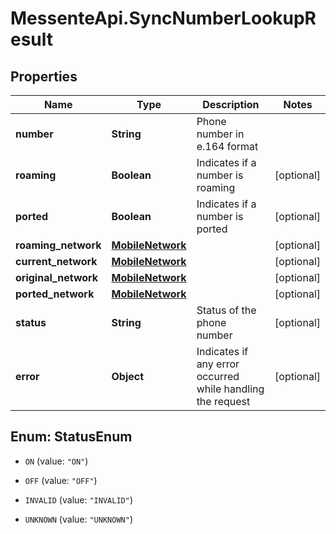 # MessenteApi.SyncNumberLookupResult

## Properties

Name | Type | Description | Notes
------------ | ------------- | ------------- | -------------
**number** | **String** | Phone number in e.164 format | 
**roaming** | **Boolean** | Indicates if a number is roaming | [optional] 
**ported** | **Boolean** | Indicates if a number is ported | [optional] 
**roaming_network** | [**MobileNetwork**](MobileNetwork.md) |  | [optional] 
**current_network** | [**MobileNetwork**](MobileNetwork.md) |  | [optional] 
**original_network** | [**MobileNetwork**](MobileNetwork.md) |  | [optional] 
**ported_network** | [**MobileNetwork**](MobileNetwork.md) |  | [optional] 
**status** | **String** | Status of the phone number | [optional] 
**error** | **Object** | Indicates if any error occurred while handling the request | [optional] 



## Enum: StatusEnum


* `ON` (value: `"ON"`)

* `OFF` (value: `"OFF"`)

* `INVALID` (value: `"INVALID"`)

* `UNKNOWN` (value: `"UNKNOWN"`)




